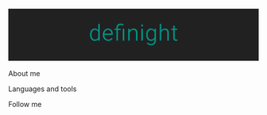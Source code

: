 ![Header](https://github.com/definight/definight/blob/main/assets/header.png)

About me

Languages and tools

Follow me